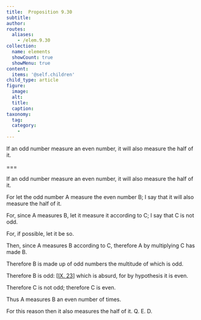 ```yaml
---
title:  Proposition 9.30
subtitle: 
author:
routes:
  aliases:
    - /elem.9.30
collection:
  name: elements
  showCount: true
  showMenu: true
content:
  items: '@self.children'
child_type: article
figure:
  image:
  alt:
  title:
  caption:
taxonomy:
  tag:
  category:
    - 
---
```


<p>
       <hi rend="ital">If an odd number measure an even number, it will also measure the half of it.</hi>
      </p>

===

<p>
       <span class="ital">If an odd number measure an even number, it will also measure the half of it.</span>
      </p>

<p>For let the odd number <span class="ital">A</span> measure the even number <span class="ital">B</span>; I say that it will also measure the half of it. 
      </p>

<p>For, since <span class="ital">A</span> measures <span class="ital">B</span>, let it measure it according to <span class="ital">C</span>; I say that <span class="ital">C</span> is not odd. </p>

<p>For, if possible, let it be so. </p>

<p>Then, since <span class="ital">A</span> measures <span class="ital">B</span> according to <span class="ital">C</span>, therefore <span class="ital">A</span> by multiplying <span class="ital">C</span> has made <span class="ital">B</span>. </p>

<p>Therefore <span class="ital">B</span> is made up of odd numbers the multitude of which is odd. </p>

<p>Therefore <span class="ital">B</span> is odd: [<a href="/elem.9.23">IX. 23</a>] which is absurd, for by hypothesis it is even. </p>

<p>Therefore <span class="ital">C</span> is not odd; therefore <span class="ital">C</span> is even. </p>

<p>Thus <span class="ital">A</span> measures <span class="ital">B</span> an even number of times. </p>

<p>For this reason then it also measures the half of it. Q. E. D.</p>
